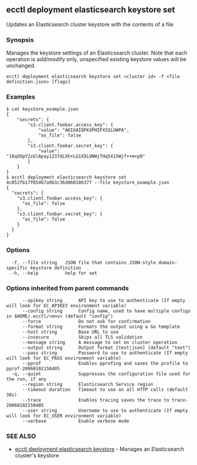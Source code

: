 ## ecctl deployment elasticsearch keystore set

Updates an Elasticsearch cluster keystore with the contents of a file

### Synopsis

Manages the keystore settings of an Elasticsearch cluster.
Note that each operation is add/modify only, unspecified existing keystore values will be unchanged.

```
ecctl deployment elasticsearch keystore set <cluster id> -f <file definition.json> [flags]
```

### Examples

```
$ cat keystore_example.json
{
    "secrets": {
        "s3.client.foobar.access_key": {
            "value": "AKIXAIQFKXPHIFXSILUWPA",
            "as_file": false
        },
        "s3.client.foobar.secret_key": {
            "value": "18qXOpY2zGlApay1237dLXh+LG1X5LUNWjTHq5X1SWjf++m+p0"
        }
    }
}
$ ecctl deployment elasticsearch keystore set 4c052fb17f65467a9b3c36d060106377 --file keystore_example.json
{
  "secrets": {
    "s3.client.foobar.access_key": {
      "as_file": false
    },
    "s3.client.foobar.secret_key": {
      "as_file": false
    }
  }
}
```

### Options

```
  -f, --file string   JSON file that contains JSON-style domain-specific keystore definition
  -h, --help          help for set
```

### Options inherited from parent commands

```
      --apikey string      API key to use to authenticate (If empty will look for EC_APIKEY environment variable)
      --config string      Config name, used to have multiple configs in $HOME/.ecctl/<env> (default "config")
      --force              Do not ask for confirmation
      --format string      Formats the output using a Go template
      --host string        Base URL to use
      --insecure           Skips all TLS validation
      --message string     A message to set on cluster operation
      --output string      Output format [text|json] (default "text")
      --pass string        Password to use to authenticate (If empty will look for EC_PASS environment variable)
      --pprof              Enables pprofing and saves the profile to pprof-20060102150405
  -q, --quiet              Suppresses the configuration file used for the run, if any
      --region string      Elasticsearch Service region
      --timeout duration   Timeout to use on all HTTP calls (default 30s)
      --trace              Enables tracing saves the trace to trace-20060102150405
      --user string        Username to use to authenticate (If empty will look for EC_USER environment variable)
      --verbose            Enable verbose mode
```

### SEE ALSO

* [ecctl deployment elasticsearch keystore](ecctl_deployment_elasticsearch_keystore.md)	 - Manages an Elasticsearch cluster's keystore

